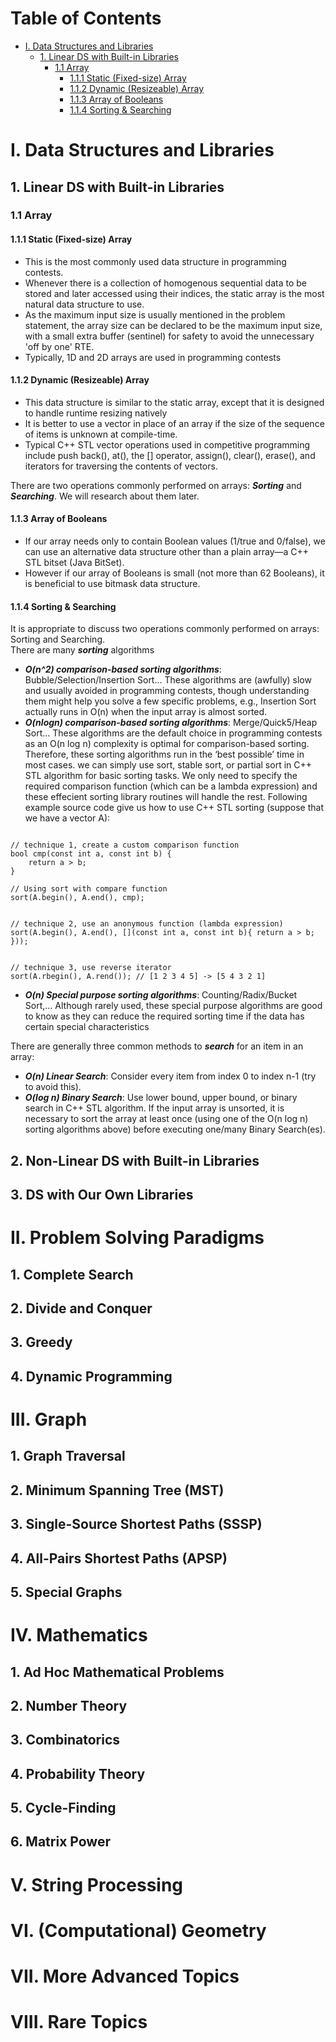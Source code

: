 # Table of Contents

- [I. Data Structures and Libraries](#I-Data-Structures-and-Libraries)
    - [1. Linear DS with Built-in Libraries](#1-Linear-DS-with-Built-in-Libraries)
        - [1.1 Array](#11-Array)
            - [1.1.1 Static (Fixed-size) Array](#111-Static-Fixed-size-Array)
            - [1.1.2 Dynamic (Resizeable) Array](#112-Dynamic-Resizeable-Array)
            - [1.1.3 Array of Booleans](#113-Array-of-Booleans)
            - [1.1.4 Sorting & Searching](#114-sorting--searching)

# I. Data Structures and Libraries
## 1. Linear DS with Built-in Libraries
### 1.1 Array
#### 1.1.1 Static (Fixed-size) Array
* This is the most commonly used data structure in programming contests. <br>
* Whenever there is a collection of homogenous sequential data to be stored and later accessed using their indices, the static array is the most natural data structure to use. <br>
* As the maximum input size is usually mentioned in the problem statement, the array size can be declared to be the maximum input size, with a small extra buffer (sentinel) for safety to avoid the unnecessary 'off by one' RTE. <br>
* Typically, 1D and 2D arrays are used in programming contests <br>
#### 1.1.2 Dynamic (Resizeable) Array
* This data structure is similar to the static array, except that it is designed to handle runtime resizing natively <br>
* It is better to use a vector in place of an array if the size of the sequence of items is unknown at compile-time. <br>
* Typical C++ STL vector operations used in competitive programming include push back(), at(), the [] operator, assign(), clear(), erase(), and iterators for traversing the contents of vectors. <br>

There are two operations commonly performed on arrays: **_Sorting_** and **_Searching_**. We will research about them later. <br>
#### 1.1.3 Array of Booleans
* If our array needs only to contain Boolean values (1/true and 0/false), we can use an alternative data structure other than a plain array—a C++ STL bitset (Java BitSet). <br>
* However if our array of Booleans is small (not more than 62 Booleans), it is beneficial to use bitmask data structure. <br>

#### 1.1.4 Sorting & Searching
It is appropriate to discuss two operations commonly performed on arrays: Sorting and Searching. <br>
There are many **_sorting_** algorithms <br>
* **_O(n^2) comparison-based sorting algorithms_**: Bubble/Selection/Insertion Sort... These algorithms are (awfully) slow and usually avoided in programming contests, though understanding them might help you solve a few specific problems, e.g., Insertion Sort actually runs in O(n) when the input array is almost sorted.
* **_O(nlogn) comparison-based sorting algorithms_**: Merge/Quick5/Heap Sort... These algorithms are the default choice in programming contests as an O(n log n) complexity is optimal for comparison-based sorting. Therefore, these sorting algorithms run in the ‘best possible’ time in most cases. we can simply use sort, stable sort, or partial sort in C++ STL algorithm for basic sorting tasks. We only need to specify the required comparison function (which can be a lambda expression) and these effecient sorting library routines will handle the rest. Following example source code give us how to use C++ STL sorting (suppose that we have a vector<int> A):

<pre><code>
// technique 1, create a custom comparison function
bool cmp(const int a, const int b) {
    return a > b;
}

// Using sort with compare function
sort(A.begin(), A.end(), cmp);
</code></pre>

<pre><code>
// technique 2, use an anonymous function (lambda expression)
sort(A.begin(), A.end(), [](const int a, const int b){ return a > b; }));
</code></pre>
    
<pre><code>
// technique 3, use reverse iterator
sort(A.rbegin(), A.rend()); // [1 2 3 4 5] -> [5 4 3 2 1]
</code></pre>

* **_O(n) Special purpose sorting algorithms_**: Counting/Radix/Bucket Sort,... Although rarely used, these special purpose algorithms are good to know as they can reduce the required sorting time if the data has certain special characteristics
    
There are generally three common methods to **_search_** for an item in an array: <br>

* **_O(n) Linear Search_**: Consider every item from index 0 to index n-1 (try to avoid this).
* **_O(log n) Binary Search_**: Use lower bound, upper bound, or binary search in C++ STL algorithm. If the input array is unsorted, it is necessary to sort the array at least once (using one of the O(n log n) sorting algorithms above) before executing one/many Binary Search(es).

## 2. Non-Linear DS with Built-in Libraries
## 3. DS with Our Own Libraries

# II. Problem Solving Paradigms
## 1. Complete Search
## 2. Divide and Conquer
## 3. Greedy
## 4. Dynamic Programming

# III. Graph
## 1. Graph Traversal
## 2. Minimum Spanning Tree (MST)
## 3. Single-Source Shortest Paths (SSSP)
## 4. All-Pairs Shortest Paths (APSP)
## 5. Special Graphs

# IV. Mathematics
## 1. Ad Hoc Mathematical Problems
## 2. Number Theory
## 3. Combinatorics
## 4. Probability Theory
## 5. Cycle-Finding
## 6. Matrix Power

# V. String Processing

# VI. (Computational) Geometry

# VII. More Advanced Topics

# VIII. Rare Topics
